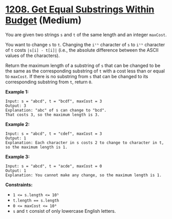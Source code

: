 # [1208. Get Equal Substrings Within Budget][link] (Medium)

[link]: https://leetcode.com/problems/get-equal-substrings-within-budget/

You are given two strings `s` and `t` of the same length and an integer `maxCost`.

You want to change `s` to `t`. Changing the `iᵗʰ` character of `s` to `iᵗʰ` character of `t` costs
`|s[i] - t[i]|` (i.e., the absolute difference between the ASCII values of the characters).

Return the maximum length of a substring of  `s` that can be changed to be the same as the
corresponding substring of  `t` with a cost less than or equal to  `maxCost`. If there is no
substring from `s` that can be changed to its corresponding substring from `t`, return `0`.

**Example 1:**

```
Input: s = "abcd", t = "bcdf", maxCost = 3
Output: 3
Explanation: "abc" of s can change to "bcd".
That costs 3, so the maximum length is 3.
```

**Example 2:**

```
Input: s = "abcd", t = "cdef", maxCost = 3
Output: 1
Explanation: Each character in s costs 2 to change to character in t,  so the maximum length is 1.
```

**Example 3:**

```
Input: s = "abcd", t = "acde", maxCost = 0
Output: 1
Explanation: You cannot make any change, so the maximum length is 1.
```

**Constraints:**

- `1 <= s.length <= 10⁵`
- `t.length == s.length`
- `0 <= maxCost <= 10⁶`
- `s` and `t` consist of only lowercase English letters.
